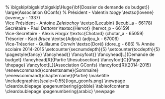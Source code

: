 % \bigskip\bigskip\bigskip\Huge{\bf{Dossier de demande de budget}}\
\large{Association GConfs}
% Président     - Valentin *toogy*       \textsc{Iovene}   (iovene\_v - 1337)\
Vice Président      - Antoine *Zeletochoy*  \textsc{Lecubin}  (lecubi\_a - 66178)\
Secrétaire     - Paul *Dettorer*       \textsc{Hervot}   (hervot\_p - 66159)\
Vice-Secrétaire  - Alexis  *Horgix*      \textsc{Chotard}  (chotar\_a - 65059)\
Trésorier       - Kaci    *Bruce*       \textsc{Adjou}    (adjou\_k - 67006)\
Vice-Trésorier	- Guillaume *Corwin*	\textsc{Doré}		(dore_g - 666)
% Année scolaire 2014-2015
\setcounter{secnumdepth}{5}
\setcounter{tocdepth}{5}
\pagestyle{fancy}
\fancyhead{}
\fancyfoot{}
\fancyhead[L]{Demande de budget}
\fancyhead[R]{Partie \thesubsection}
\fancyfoot[C]{Page \thepage}
\fancyfoot[L]{Association GConfs}
\fancyfoot[R]{2014-2015}
\renewcommand{\contentsname}{Sommaire}
\renewcommand{\chaptername}{Partie}
\maketitle
\includegraphics[scale=0.55]{logo_gconfs.png}
\newpage
\cleardoublepage
\pagenumbering{gobble}
\tableofcontents
\cleardoublepage
\pagenumbering{arabic}
\newpage
